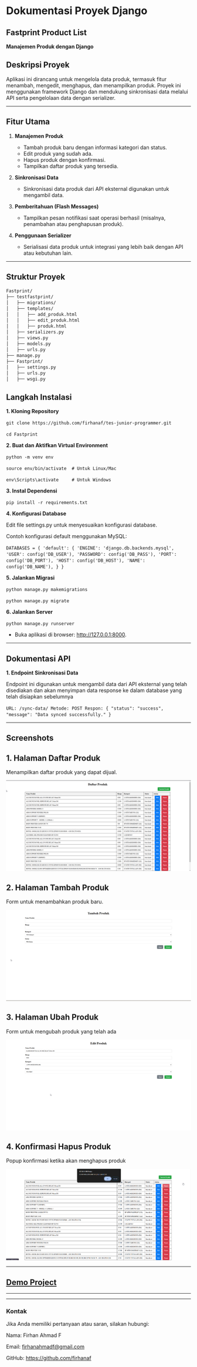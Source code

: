 # **Dokumentasi Proyek Django**

## **Fastprint Product List**  
**Manajemen Produk dengan Django**  

## **Deskripsi Proyek**  
Aplikasi ini dirancang untuk mengelola data produk, termasuk fitur menambah, mengedit, menghapus, dan menampilkan produk. Proyek ini menggunakan framework Django dan mendukung sinkronisasi data melalui API serta pengelolaan data dengan serializer.

---

## **Fitur Utama**  
1. **Manajemen Produk**
   - Tambah produk baru dengan informasi kategori dan status.  
   - Edit produk yang sudah ada.  
   - Hapus produk dengan konfirmasi.  
   - Tampilkan daftar produk yang tersedia.  

2. **Sinkronisasi Data**  
   - Sinkronisasi data produk dari API eksternal digunakan untuk mengambil data.  

3. **Pemberitahuan (Flash Messages)**  
   - Tampilkan pesan notifikasi saat operasi berhasil (misalnya, penambahan atau penghapusan produk).  

4. **Penggunaan Serializer**  
   - Serialisasi data produk untuk integrasi yang lebih baik dengan API atau kebutuhan lain.

---

## **Struktur Proyek**

```plaintext
Fastprint/
├── testfastprint/
│   ├── migrations/
│   ├── templates/
│   │   ├── add_produk.html
│   │   ├── edit_produk.html
│   │   ├── produk.html
│   ├── serializers.py
│   ├── views.py
│   ├── models.py
│   ├── urls.py
├── manage.py
├── Fastprint/
│   ├── settings.py
│   ├── urls.py
│   ├── wsgi.py
```
## **Langkah Instalasi**
**1. Kloning Repository**

`git clone https://github.com/firhanaf/tes-junior-programmer.git`

`cd Fastprint`

**2. Buat dan Aktifkan Virtual Environment**

`python -m venv env`

`source env/bin/activate  # Untuk Linux/Mac`

`env\Scripts\activate     # Untuk Windows`

**3. Instal Dependensi**

`pip install -r requirements.txt`

**4. Konfigurasi Database**
  
Edit file settings.py untuk menyesuaikan konfigurasi database. 

Contoh konfigurasi default menggunakan MySQL:
  
`DATABASES = {
    'default': {
        'ENGINE': 'django.db.backends.mysql',
        'USER': config('DB_USER'),
        'PASSWORD': config('DB_PASS'),
        'PORT': config('DB_PORT'),
        'HOST': config('DB_HOST'),
        'NAME': config('DB_NAME'),
    }
}`

**5. Jalankan Migrasi**

`python manage.py makemigrations`

`python manage.py migrate`

**6. Jalankan Server**

`python manage.py runserver`

  - Buka aplikasi di browser: http://127.0.0.1:8000.

---

## **Dokumentasi API**

**1. Endpoint Sinkronisasi Data**

Endpoint ini digunakan untuk mengambil data dari API eksternal yang telah disediakan dan akan menyimpan data response ke dalam database yang telah disiapkan sebelumnya

`URL: /sync-data/
Metode: POST
Respon:
{
    "status": "success",
    "message": "Data synced successfully."
}`

---

## **Screenshots**
## **1. Halaman Daftar Produk**

Menampilkan daftar produk yang dapat dijual.

![produk list](produk_list.jpg)

## **2. Halaman Tambah Produk**

Form untuk menambahkan produk baru.

![add_produk](add_produk.jpg)

## **3. Halaman Ubah Produk**

Form untuk mengubah produk yang telah ada

![edit_produk](edit_produk.jpg)

## **4. Konfirmasi Hapus Produk**

Popup konfirmasi ketika akan menghapus produk

![hapus_produk](hapus_produk.jpg)

---

## **[Demo Project](https://drive.google.com/file/d/1VzHsigioG7cvC_J5Z_4JeOeqXTvWN8R7/view?usp=sharing)**

---

---

### **Kontak**

Jika Anda memiliki pertanyaan atau saran, silakan hubungi:

Nama: Firhan Ahmad F

Email: firhanahmadf@gmail.com

GitHub: https://github.com/firhanaf

